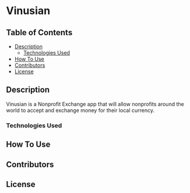 # Vinusian

## Table of Contents
- [Description](#description)
    - [Technologies Used](#technologies-used)
- [How To Use](#how-to-use)
- [Contributors](#contributors)
- [License](#license)

## Description
Vinusian is a Nonprofit Exchange app that will allow 
nonprofits around the world to accept and exchange 
money for their local currency. 

### Technologies Used

## How To Use

## Contributors

## License

